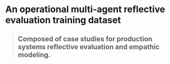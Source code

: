 # An operational multi-agent reflective evaluation training dataset 
> ## Composed of case studies for production systems reflective evaluation and empathic modeling.
